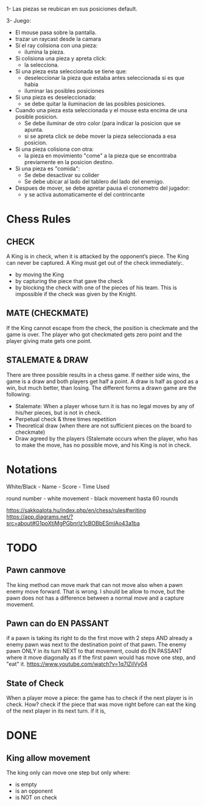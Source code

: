 1- Las piezas se reubican en sus posiciones default.

[//]: # (2- Activar los coliders de las piezas del jugador que puede jugar)
3- Juego:
  - El mouse pasa sobre la pantalla.
  - trazar un raycast desde la camara
  - Si el ray colisiona con una pieza: 
    - ilumina la pieza.
  - Si colisiona una pieza y apreta click:
    - la selecciona.
  - Si una pieza esta seleccionada se tiene que:
      - deseleccionar la pieza que estaba antes seleccionada si es que habia
      - iluminar las posibles posiciones
  - Si una pieza es deseleccionada:
    - se debe quitar la iluminacion de las posibles posiciones.
  - Cuando una pieza esta seleccionada y el mouse esta encima de una posible posicion.
	- Se debe iluminar de otro color (para indicar la posicion que se apunta.
	- si se apreta click se debe mover la pieza seleccionada a esa posicion.
  - Si una pieza colisiona con otra:
    - la pieza en movimiento "come" a la pieza que se encontraba previamente en la posicion destino.
  - Si una pieza es "comida":
    - Se debe desactivar su colider
    - Se debe ubicar al lado del tablero del lado del enemigo.
  - Despues de mover, se debe apretar pausa el cronometro del jugador:
    - y se activa automaticamente el del contrincante
  
# Chess Rules
## CHECK
A King is in check, when it is attacked by the opponent’s piece. The King can never be captured.
A King must get out of the check immediately:.
- by moving the King
- by capturing the piece that gave the check
- by blocking the check with one of the pieces of his team. This is impossible if the check was given by the Knight.

## MATE (CHECKMATE)
If the King cannot escape from the check, the position is checkmate and the game is over.
The player who got checkmated gets zero point and the player giving mate gets one point.

## STALEMATE & DRAW
There are three possible results in a chess game. If neither side wins, the game is a draw and both players get half a point. A draw is half as good as a win, but much better, than losing.
The different forms a drawn game are the following:
 - Stalemate: When a player whose turn it is has no legal moves by any of his/her pieces, but is not in check.
 - Perpetual check & three times repetition
 - Theoretical draw (when there are not sufficient pieces on the board to checkmate)
 - Draw agreed by the players (Stalemate occurs when the player,
    who has to make the move, has no possible move, and his King is not in check.

# Notations

White/Black - Name - Score - Time Used

round number - white movement - black movement
hasta 60 rounds

https://sakkpalota.hu/index.php/en/chess/rules#writing
https://app.diagrams.net/?src=about#G1poXtjMgPGbnrlz1cBOBbESmlAo43a1ba

# TODO
## Pawn canmove
The king method can move mark that can not move also when a pawn enemy move forward.
That is wrong. I should be allow to move, but the pawn does not has a difference between
a normal move and a capture movement.
## Pawn can do EN PASSANT
if a pawn is taking its right to do the first move with 2 steps AND already a enemy pawn
was next to the destination point of that pawn. The enemy pawn ONLY in its turn NEXT to
that movement, could do EN PASSANT where it move diagonally as if the first pawn would
has move one step, and "eat" it.
https://www.youtube.com/watch?v=1q7lZilVy04
## State of Check
When a player move a piece:
    the game has to check if the next player is in check.
        How? check if the piece that was move right before can eat the king of the next player in its next turn.
if it is,
# DONE
## King allow movement
The king only can move one step but only where:
 - is empty
 - is an opponent
 - is NOT on check
